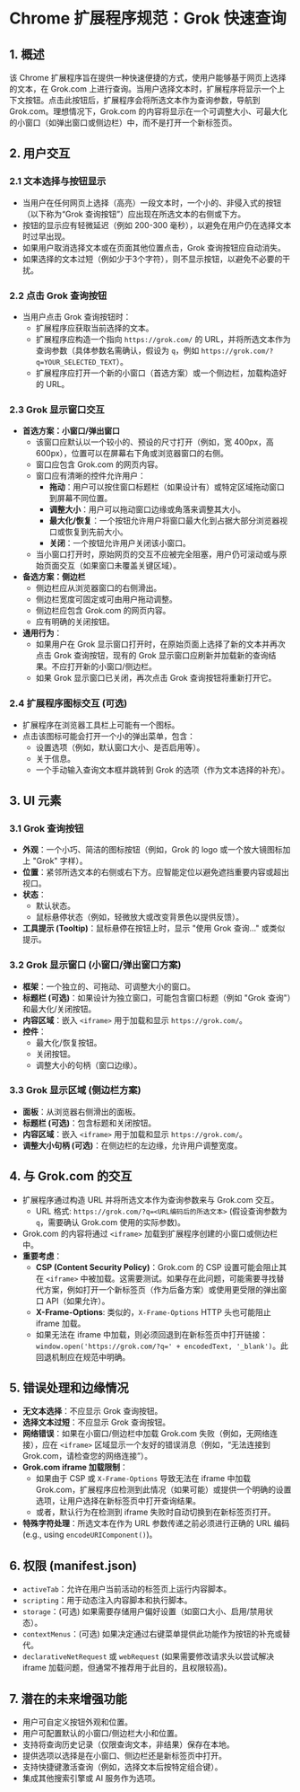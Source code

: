 # Chrome 扩展程序规范：Grok 快速查询

## 1. 概述

该 Chrome 扩展程序旨在提供一种快速便捷的方式，使用户能够基于网页上选择的文本，在 Grok.com 上进行查询。当用户选择文本时，扩展程序将显示一个上下文按钮。点击此按钮后，扩展程序会将所选文本作为查询参数，导航到 Grok.com。理想情况下，Grok.com 的内容将显示在一个可调整大小、可最大化的小窗口（如弹出窗口或侧边栏）中，而不是打开一个新标签页。

## 2. 用户交互

### 2.1 文本选择与按钮显示
*   当用户在任何网页上选择（高亮）一段文本时，一个小的、非侵入式的按钮（以下称为“Grok 查询按钮”）应出现在所选文本的右侧或下方。
*   按钮的显示应有轻微延迟（例如 200-300 毫秒），以避免在用户仍在选择文本时过早出现。
*   如果用户取消选择文本或在页面其他位置点击，Grok 查询按钮应自动消失。
*   如果选择的文本过短（例如少于3个字符），则不显示按钮，以避免不必要的干扰。

### 2.2 点击 Grok 查询按钮
*   当用户点击 Grok 查询按钮时：
    *   扩展程序应获取当前选择的文本。
    *   扩展程序应构造一个指向 `https://grok.com/` 的 URL，并将所选文本作为查询参数（具体参数名需确认，假设为 `q`，例如 `https://grok.com/?q=YOUR_SELECTED_TEXT`）。
    *   扩展程序应打开一个新的小窗口（首选方案）或一个侧边栏，加载构造好的 URL。

### 2.3 Grok 显示窗口交互
*   **首选方案：小窗口/弹出窗口**
    *   该窗口应默认以一个较小的、预设的尺寸打开（例如，宽 400px，高 600px），位置可以在屏幕右下角或浏览器窗口的右侧。
    *   窗口应包含 Grok.com 的网页内容。
    *   窗口应有清晰的控件允许用户：
        *   **拖动**：用户可以按住窗口标题栏（如果设计有）或特定区域拖动窗口到屏幕不同位置。
        *   **调整大小**：用户可以拖动窗口边缘或角落来调整其大小。
        *   **最大化/恢复**：一个按钮允许用户将窗口最大化到占据大部分浏览器视口或恢复到先前大小。
        *   **关闭**：一个按钮允许用户关闭该小窗口。
    *   当小窗口打开时，原始网页的交互不应被完全阻塞，用户仍可滚动或与原始页面交互（如果窗口未覆盖关键区域）。
*   **备选方案：侧边栏**
    *   侧边栏应从浏览器窗口的右侧滑出。
    *   侧边栏宽度可固定或可由用户拖动调整。
    *   侧边栏应包含 Grok.com 的网页内容。
    *   应有明确的关闭按钮。
*   **通用行为**：
    *   如果用户在 Grok 显示窗口打开时，在原始页面上选择了新的文本并再次点击 Grok 查询按钮，现有的 Grok 显示窗口应刷新并加载新的查询结果。不应打开新的小窗口/侧边栏。
    *   如果 Grok 显示窗口已关闭，再次点击 Grok 查询按钮将重新打开它。

### 2.4 扩展程序图标交互 (可选)
*   扩展程序在浏览器工具栏上可能有一个图标。
*   点击该图标可能会打开一个小的弹出菜单，包含：
    *   设置选项（例如，默认窗口大小、是否启用等）。
    *   关于信息。
    *   一个手动输入查询文本框并跳转到 Grok 的选项（作为文本选择的补充）。

## 3. UI 元素

### 3.1 Grok 查询按钮
*   **外观**：一个小巧、简洁的图标按钮（例如，Grok 的 logo 或一个放大镜图标加上 "Grok" 字样）。
*   **位置**：紧邻所选文本的右侧或右下方。应智能定位以避免遮挡重要内容或超出视口。
*   **状态**：
    *   默认状态。
    *   鼠标悬停状态（例如，轻微放大或改变背景色以提供反馈）。
*   **工具提示 (Tooltip)**：鼠标悬停在按钮上时，显示 "使用 Grok 查询..." 或类似提示。

### 3.2 Grok 显示窗口 (小窗口/弹出窗口方案)
*   **框架**：一个独立的、可拖动、可调整大小的窗口。
*   **标题栏 (可选)**：如果设计为独立窗口，可能包含窗口标题（例如 "Grok 查询"）和最大化/关闭按钮。
*   **内容区域**：嵌入 `<iframe>` 用于加载和显示 `https://grok.com/`。
*   **控件**：
    *   最大化/恢复按钮。
    *   关闭按钮。
    *   调整大小的句柄（窗口边缘）。

### 3.3 Grok 显示区域 (侧边栏方案)
*   **面板**：从浏览器右侧滑出的面板。
*   **标题栏 (可选)**：包含标题和关闭按钮。
*   **内容区域**：嵌入 `<iframe>` 用于加载和显示 `https://grok.com/`。
*   **调整大小句柄 (可选)**：在侧边栏的左边缘，允许用户调整宽度。

## 4. 与 Grok.com 的交互

*   扩展程序通过构造 URL 并将所选文本作为查询参数来与 Grok.com 交互。
    *   URL 格式: `https://grok.com/?q=<URL编码后的所选文本>` (假设查询参数为 `q`，需要确认 Grok.com 使用的实际参数)。
*   Grok.com 的内容将通过 `<iframe>` 加载到扩展程序创建的小窗口或侧边栏中。
*   **重要考虑**：
    *   **CSP (Content Security Policy)**：Grok.com 的 CSP 设置可能会阻止其在 `<iframe>` 中被加载。这需要测试。如果存在此问题，可能需要寻找替代方案，例如打开一个新标签页（作为后备方案）或使用更受限的弹出窗口 API（如果允许）。
    *   **X-Frame-Options**: 类似的，`X-Frame-Options` HTTP 头也可能阻止 iframe 加载。
    *   如果无法在 iframe 中加载，则必须回退到在新标签页中打开链接：`window.open('https://grok.com/?q=' + encodedText, '_blank')`。此回退机制应在规范中明确。

## 5. 错误处理和边缘情况

*   **无文本选择**：不应显示 Grok 查询按钮。
*   **选择文本过短**：不应显示 Grok 查询按钮。
*   **网络错误**：如果在小窗口/侧边栏中加载 Grok.com 失败（例如，无网络连接），应在 `<iframe>` 区域显示一个友好的错误消息（例如，“无法连接到 Grok.com，请检查您的网络连接”）。
*   **Grok.com iframe 加载限制**：
    *   如果由于 CSP 或 `X-Frame-Options` 导致无法在 iframe 中加载 Grok.com，扩展程序应检测到此情况（如果可能）或提供一个明确的设置选项，让用户选择在新标签页中打开查询结果。
    *   或者，默认行为在检测到 iframe 失败时自动切换到在新标签页打开。
*   **特殊字符处理**：所选文本在作为 URL 参数传递之前必须进行正确的 URL 编码 (e.g., using `encodeURIComponent()`)。

## 6. 权限 (manifest.json)

*   `activeTab`：允许在用户当前活动的标签页上运行内容脚本。
*   `scripting`：用于动态注入内容脚本和执行脚本。
*   `storage`：(可选) 如果需要存储用户偏好设置（如窗口大小、启用/禁用状态）。
*   `contextMenus`：(可选) 如果决定通过右键菜单提供此功能作为按钮的补充或替代。
*   `declarativeNetRequest` 或 `webRequest` (如果需要修改请求头以尝试解决 iframe 加载问题，但通常不推荐用于此目的，且权限较高)。

## 7. 潜在的未来增强功能

*   用户可自定义按钮外观和位置。
*   用户可配置默认的小窗口/侧边栏大小和位置。
*   支持将查询历史记录（仅限查询文本，非结果）保存在本地。
*   提供选项以选择是在小窗口、侧边栏还是新标签页中打开。
*   支持快捷键激活查询（例如，选择文本后按特定组合键）。
*   集成其他搜索引擎或 AI 服务作为选项。